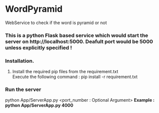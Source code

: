 # WordPyramid
WebService to check if the word is pyramid or not

### This is a python Flask based service which would start the server on http://localhost:5000. Deafult port would be 5000 unless explicitly specified !

### Installation.
1. Install the required pip files from the requirement.txt 
<br>Execute the following command : pip install -r requirement.txt 

### Run the server 
python App/ServerApp.py <port_number : Optional Argument>
<b>Example : python App/ServerApp.py 4000
